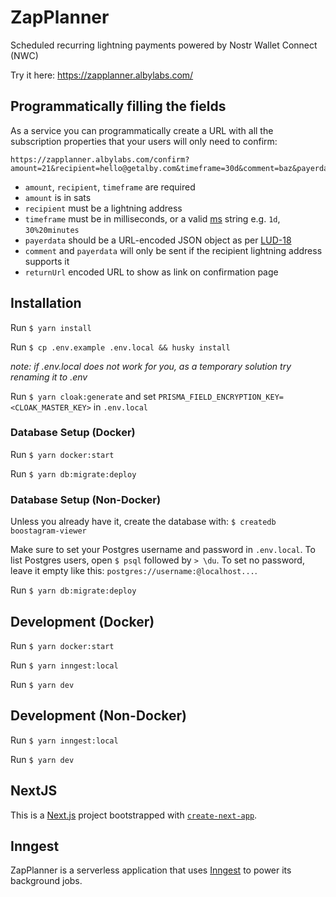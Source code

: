 # ZapPlanner

Scheduled recurring lightning payments powered by Nostr Wallet Connect (NWC)

Try it here: https://zapplanner.albylabs.com/

## Programmatically filling the fields

As a service you can programmatically create a URL with all the subscription properties that your users will only need to confirm:

```
https://zapplanner.albylabs.com/confirm?amount=21&recipient=hello@getalby.com&timeframe=30d&comment=baz&payerdata=%7B%22name%22%3A%22Bob%22%7D&returnUrl=https%3A%2F%2Fexample.com
```

- `amount`, `recipient`, `timeframe` are required
- `amount` is in sats
- `recipient` must be a lightning address
- `timeframe` must be in milliseconds, or a valid [ms](https://www.npmjs.com/package/ms) string e.g. `1d`, `30%20minutes`
- `payerdata` should be a URL-encoded JSON object as per [LUD-18](https://github.com/lnurl/luds/blob/luds/18.md)
- `comment` and `payerdata` will only be sent if the recipient lightning address supports it
- `returnUrl` encoded URL to show as link on confirmation page

## Installation

Run `$ yarn install`

Run `$ cp .env.example .env.local && husky install`

_note: if .env.local does not work for you, as a temporary solution try renaming it to .env_

Run `$ yarn cloak:generate` and set `PRISMA_FIELD_ENCRYPTION_KEY=<CLOAK_MASTER_KEY>` in `.env.local`

### Database Setup (Docker)

Run `$ yarn docker:start`

Run `$ yarn db:migrate:deploy`

### Database Setup (Non-Docker)

Unless you already have it, create the database with: `$ createdb boostagram-viewer`

Make sure to set your Postgres username and password in `.env.local`. To list Postgres users, open `$ psql` followed by `> \du`. To set no password, leave it empty like this: `postgres://username:@localhost...`.

Run `$ yarn db:migrate:deploy`

## Development (Docker)

Run `$ yarn docker:start`

Run `$ yarn inngest:local`

Run `$ yarn dev`

## Development (Non-Docker)

Run `$ yarn inngest:local`

Run `$ yarn dev`

## NextJS

This is a [Next.js](https://nextjs.org/) project bootstrapped with [`create-next-app`](https://github.com/vercel/next.js/tree/canary/packages/create-next-app).

## Inngest

ZapPlanner is a serverless application that uses [Inngest](https://www.inngest.com/) to power its background jobs.

